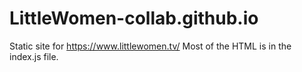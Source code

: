 # LittleWomen-collab.github.io

Static site for https://www.littlewomen.tv/
Most of the HTML is in the index.js file.
